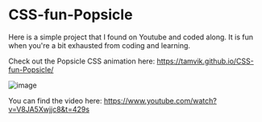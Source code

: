 # CSS-fun-Popsicle
Here is a simple project that I found on Youtube and coded along. It is fun when you're a bit exhausted from coding and learning.

Check out the Popsicle CSS animation here: https://tamvik.github.io/CSS-fun-Popsicle/

![image](https://user-images.githubusercontent.com/91209683/229268122-e705bcea-5303-4278-9630-4158bbdec2cc.png)

You can find the video here: https://www.youtube.com/watch?v=V8JA5Xwjjc8&t=429s
